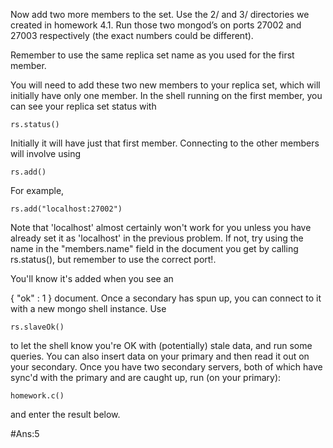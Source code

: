 Now add two more members to the set. Use the 2/ and 3/ directories we created in homework 4.1. Run those two mongod’s on ports 27002 and 27003 respectively (the exact numbers could be different).

Remember to use the same replica set name as you used for the first member.

You will need to add these two new members to your replica set, which will initially have only one member. In the shell running on the first member, you can see your replica set status with
```
rs.status()
```
Initially it will have just that first member. Connecting to the other members will involve using
```
rs.add()
```
For example,
```
rs.add("localhost:27002")
```
Note that 'localhost' almost certainly won't work for you unless you have already set it as 'localhost' in the previous problem. If not, try using the name in the "members.name" field in the document you get by calling rs.status(), but remember to use the correct port!.

You'll know it's added when you see an

{ "ok" : 1 }
document.
Once a secondary has spun up, you can connect to it with a new mongo shell instance. Use
```
rs.slaveOk()
```
to let the shell know you're OK with (potentially) stale data, and run some queries. You can also insert data on your primary and then read it out on your secondary.
Once you have two secondary servers, both of which have sync'd with the primary and are caught up, run (on your primary):
```
homework.c()
```
and enter the result below.

#Ans:5
